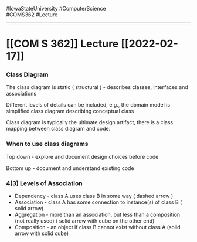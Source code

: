 #IowaStateUniversity
#ComputerScience  
#COMS362
#Lecture

---

# [[COM S 362]] Lecture [[2022-02-17]]


### Class Diagram

The class diagram is static ( structural ) - describes classes, interfaces and associations 


Different levels of details can be included, e.g., the domain model is simplified class diagram describing conceptual class


Class diagram is typically the ultimate design artifact, there is a class mapping between class diagram and code.

### When to use class diagrams 

Top down - explore and document design choices before code 

Bottom up - document and understand existing code 

### 4(3) Levels of Association 

- Dependency - class A uses class B in some way ( dashed arrow )
- Association - class A has some connection to instance(s) of class B ( solid arrow)
- Aggregation - more than an association, but less than a composition (not really used) ( solid arrow with cube on the other end)
- Composition - an object if class B cannot exist without class A (solid arrow with solid cube)



